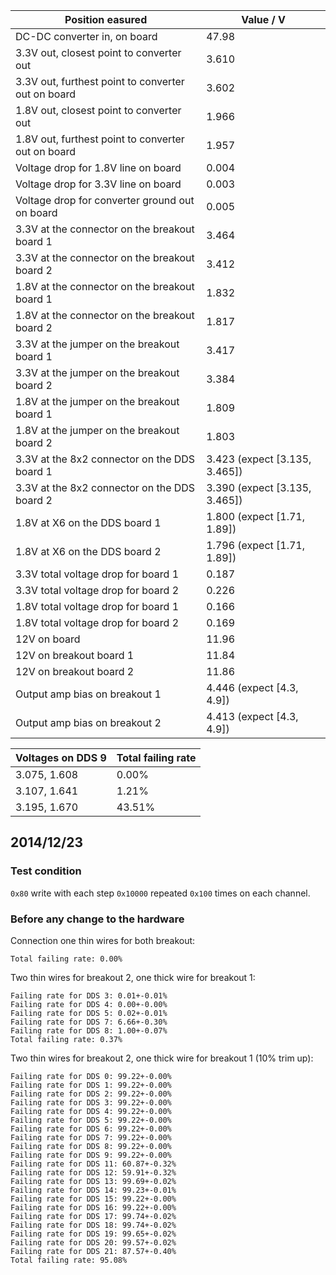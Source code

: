 |Position easured                 |Value / V |
|---------------------------------|----------|
|DC-DC converter in, on board     |47.98     |
|3.3V out, closest point to converter out|3.610|
|3.3V out, furthest point to converter out on board|3.602|
|1.8V out, closest point to converter out|1.966|
|1.8V out, furthest point to converter out on board|1.957|
|Voltage drop for 1.8V line on board|0.004   |
|Voltage drop for 3.3V line on board|0.003   |
|Voltage drop for converter ground out on board|0.005|
|3.3V at the connector on the breakout board 1|3.464|
|3.3V at the connector on the breakout board 2|3.412|
|1.8V at the connector on the breakout board 1|1.832|
|1.8V at the connector on the breakout board 2|1.817|
|3.3V at the jumper on the breakout board 1|3.417|
|3.3V at the jumper on the breakout board 2|3.384|
|1.8V at the jumper on the breakout board 1|1.809|
|1.8V at the jumper on the breakout board 2|1.803|
|3.3V at the 8x2 connector on the DDS board 1|3.423 (expect [3.135, 3.465])|
|3.3V at the 8x2 connector on the DDS board 2|3.390 (expect [3.135, 3.465])|
|1.8V at X6 on the DDS board 1|1.800 (expect [1.71, 1.89])|
|1.8V at X6 on the DDS board 2|1.796 (expect [1.71, 1.89])|
|3.3V total voltage drop for board 1|0.187   |
|3.3V total voltage drop for board 2|0.226   |
|1.8V total voltage drop for board 1|0.166   |
|1.8V total voltage drop for board 2|0.169   |
|12V on board                     |11.96     |
|12V on breakout board 1          |11.84     |
|12V on breakout board 2          |11.86     |
|Output amp bias on breakout 1|4.446 (expect [4.3, 4.9])|
|Output amp bias on breakout 2|4.413 (expect [4.3, 4.9])|

|Voltages on DDS 9|Total failing rate|
|-----------------|------------------|
|3.075, 1.608     |0.00%             |
|3.107, 1.641     |1.21%             |
|3.195, 1.670     |43.51%            |

## 2014/12/23

### Test condition

`0x80` write with each step `0x10000` repeated `0x100` times on each channel.

### Before any change to the hardware

Connection one thin wires for both breakout:
```
Total failing rate: 0.00%
```

Two thin wires for breakout 2, one thick wire for breakout 1:
```
Failing rate for DDS 3: 0.01+-0.01%
Failing rate for DDS 4: 0.00+-0.00%
Failing rate for DDS 5: 0.02+-0.01%
Failing rate for DDS 7: 6.66+-0.30%
Failing rate for DDS 8: 1.00+-0.07%
Total failing rate: 0.37%
```

Two thin wires for breakout 2, one thick wire for breakout 1 (10% trim up):
```
Failing rate for DDS 0: 99.22+-0.00%
Failing rate for DDS 1: 99.22+-0.00%
Failing rate for DDS 2: 99.22+-0.00%
Failing rate for DDS 3: 99.22+-0.00%
Failing rate for DDS 4: 99.22+-0.00%
Failing rate for DDS 5: 99.22+-0.00%
Failing rate for DDS 6: 99.22+-0.00%
Failing rate for DDS 7: 99.22+-0.00%
Failing rate for DDS 8: 99.22+-0.00%
Failing rate for DDS 9: 99.22+-0.00%
Failing rate for DDS 11: 60.87+-0.32%
Failing rate for DDS 12: 59.91+-0.32%
Failing rate for DDS 13: 99.69+-0.02%
Failing rate for DDS 14: 99.23+-0.01%
Failing rate for DDS 15: 99.22+-0.00%
Failing rate for DDS 16: 99.22+-0.00%
Failing rate for DDS 17: 99.74+-0.02%
Failing rate for DDS 18: 99.74+-0.02%
Failing rate for DDS 19: 99.65+-0.02%
Failing rate for DDS 20: 99.57+-0.02%
Failing rate for DDS 21: 87.57+-0.40%
Total failing rate: 95.08%
```

